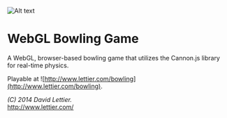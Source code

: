 ![Alt text](https://raw.github.com/lettier/webclient/master/screenshot.jpg)

# WebGL Bowling Game

A WebGL, browser-based bowling game that utilizes the Cannon.js library for real-time physics.  

Playable at ![http://www.lettier.com/bowling](http://www.lettier.com/bowling).  

_(C) 2014 David Lettier._  
http://www.lettier.com/
